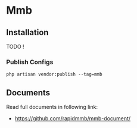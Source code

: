 # Mmb

## Installation
TODO !

### Publish Configs
```shell
php artisan vendor:publish --tag=mmb
```

## Documents

Read full documents in following link:
- https://github.com/rapidmmb/mmb-document/

